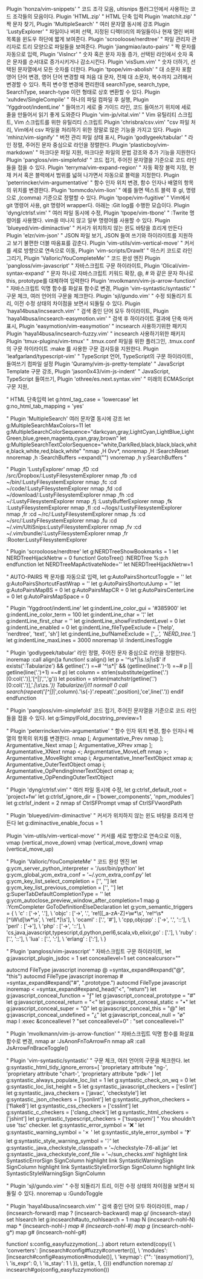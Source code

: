 Plugin 'honza/vim-snippets' " 코드 조각 모음, ultisnips 플러그인에서 사용하는 코드 조각들의 모음이다.
Plugin 'HTML.zip' " HTML 단축 입력
Plugin 'matchit.zip' " 짝 문자 찾기,
Plugin 'MultipleSearch' " 여러 문자열 동시에 강조
Plugin 'LustyExplorer' " 파일이나 버퍼 선택, 지정된 디렉터리의 파일들이나 현재 열린 버퍼 목록을 윈도우 하단에 짧게 보여준다. 
Plugin 'scrooloose/nerdtree' " 파일 관리자 관리자로 트리 모양으로 파일들을 보여준다.
Plugin 'jiangmiao/auto-pairs' " 짝 문자를 자동으로 입력, 
Plugin 'VisIncr' " 숫자 혹은 문자 자동 증가, 선택된 라인에서 숫자 혹은 문자를 순서대로 증가시키거나 감소시킨다.
Plugin 'visSum.vim' " 숫자 더하기, 선택된 문자열에서 모든 숫자를 더한다.
Plugin 'tpope/vim-abolish' " 대 소문자 포함 영어 단어 변경, 영어 단어 변경할 때 처음 대 문자, 전체 대 소문자, 복수까지 고려해서 변경할 수 있다. 특히 변수명 변경에 편리한데 searchType, search_type, SearchType, search-type 이런 형태로 상호 변환할 수 있다.
Plugin 'xuhdev/SingleCompile' " 하나의 파일 컴파일 후 실행, 
Plugin 'Yggdroot/indentLine' " 들여쓰기 세로 줄 가이드 라인, 코드 들여쓰기 위치에 세로 줄을 만들어서 읽기 좋게 도와준다
Plugin 'vim-jp/vital.vim' " Vim 유틸리티 스크립트, Vim 스크립트를 위한 유틸리티 스크립트
Plugin 'chrisbra/csv.vim' "csv 파일 처리, Vim에서 csv 파일을 처리하기 위한 정말로 많은 기능을 가지고 있다.
Plugin 'mhinz/vim-signify' " 버전 관리 파일 상태 표시,
Plugin 'godlygeek/tabular' " 라인 정렬, 주어진 문자 중심으로 라인을 정렬한다.
Plugin 'plasticboy/vim-markdown' " 마크다운 파일 지원, 마크다운 파일의 문법 강조와 추가 기능을 지원한다
Plugin 'pangloss/vim-simplefold' " 코드 접기, 주어진 문자열을 기준으로 코드 라인들을 접을 수 있다.
Plugin 'terryma/vim-expand-region' " 자동 확장 블럭 지정, 현재 커서 혹은 블럭에서 범위를 넓혀 나가면서 자동으로 블럭을 지정한다.
Plugin 'peterrincker/vim-argumentative' " 함수 인자 위치 변경, 함수 인자나 배열의 항목의 위치를 변경한다.
Plugin 'tommcdo/vim-lion' "  예를 들면 텍스트 블럭 후 gl, 명령으로 ,(comma) 기준으로 정렬할 수 있다.
Plugin 'tpope/vim-fugitive' " Vim에서 git 명령어 사용, git 명령어 wrapper다. 아래는 :Git log를 수행한 모습이다.
Plugin 'dyng/ctrlsf.vim' " 여러 파일 동시에 수정, 
Plugin 'tpope/vim-tbone' "  :Twrite 명령어를 사용했다. vim을 떠나지 않고 일부 명령어를 사용할 수 있다. 
Plugin 'blueyed/vim-diminactive' " 커서가 위치하지 않는 윈도 바탕을 흐리게 만든다
Plugin 'elzr/vim-json' " JSON 파일 보기, JSON 들여 쓰기와 하이라이트를 지원하고 보기 불편한 더블 따옴표를 감춘다.
Plugin 'vim-utils/vim-vertical-move' " 커서를 세로 방향으로 연속으로 이동,
Plugin 'vim-scripts/DrawIt' " 아스키 코드로 라인 그리기, 
Plugin 'Valloric/YouCompleteMe' " 코드 완성 엔진
Plugin 'pangloss/vim-javascript' " 자바스크립트 구문 하이라이트, 
Plugin 'Olical/vim-syntax-expand' "  문자 하나로 자바스크립트 키워드 확장, @, # 와 같은 문자 하나로 this, prototype를 대체하여 입력한다
Plugin 'mvolkmann/vim-js-arrow-function' " 자바스크립트 익명 함수를 화살표 함수로 변경,
Plugin 'vim-syntastic/syntastic' " 구문 체크, 여러 언어의 구문을 체크한다. 
Plugin 'sjl/gundo.vim' " 수정 되돌리기 트리, 이전 수정 상태의 차이점을 보면서 되돌릴 수 있다.
Plugin 'haya14busa/incsearch.vim' " 검색 중인 단어 모두 하이라이트, 
Plugin 'haya14busa/incsearch-easymotion.vim' " 검색 후 하이라이트 결과에 단축 마커 표시,
Plugin 'easymotion/vim-easymotion' " incsearch 사용하기위한 패키지
Plugin 'haya14busa/incsearch-fuzzy.vim' " incsearch 사용하기위한 패키지
Plugin 'tmux-plugins/vim-tmux' " .tmux.conf 파일을 위한 플러그인, .tmux.conf 의 구문 하이라이트 :make 를 사용한 구문 검사등을 지원한다.
Plugin 'leafgarland/typescript-vim' " TypeScript 언어, TypeScript의 구문 하이라이트, 들여쓰기 컴파일 설정
Plugin 'Quramy/vim-js-pretty-template' " JavaScript Template 구문 강조,
Plugin 'jason0x43/vim-js-indent' " JavaScript, TypeScript 들여쓰기,
Plugin 'othree/es.next.syntax.vim' " 미래의 ECMAScript 구문 지원, 



" HTML 단축입력
let g:html_tag_case = 'lowercase'
let g:no_html_tab_mapping = 'yes'

" Plugin 'MultipleSearch' 여러 문자열 동시에 강조
let g:MultipleSearchMaxColors=11
let g:MultipleSearchColorSequence="darkcyan,gray,LightCyan,LightBlue,LightGreen,blue,green,magenta,cyan,gray,brown"
let g:MultipleSearchTextColorSequence="white,DarkRed,black,black,black,white,black,white,red,black,white"
"nmap ,H 0vv\*,
nnoremap  ,H :SearchReset 
nnoremap  ,h :SearchBuffers =expand("")
vnoremap  ,h y:SearchBuffers "

" Plugin 'LustyExplorer'
nmap  ,fD :cd /src/Dropbox/:LustyFilesystemExplorer
nmap  ,fb :cd ~/bin/:LustyFilesystemExplorer
nmap  ,fc :cd ~/code/:LustyFilesystemExplorer
nmap  ,fd :cd ~/download/:LustyFilesystemExplorer
nmap  ,fh :cd ~/:LustyFilesystemExplorer
nmap  ,fj :LustyBufferExplorer
nmap  ,fk :LustyFilesystemExplorer
nmap  ,fl :cd ~/logs/:LustyFilesystemExplorer
nmap  ,fr :cd ~/rc/:LustyFilesystemExplorer
nmap  ,fs :cd ~/src/:LustyFilesystemExplorer
nmap  ,fu :cd ~/.vim/UltiSnips:LustyFilesystemExplorer
nmap  ,fv :cd ~/.vim/bundle/:LustyFilesystemExplorer
nmap  ,fr :Rooter:LustyFilesystemExplorer

" Plugin 'scrooloose/nerdtree'
let g:NERDTreeShowBookmarks = 1
let NERDTreeHijackNetrw = 0
function! GotoTree()
    :NERDTree %:p:h
endfunction
let NERDTreeMapActivateNode=''
let NERDTreeHijackNetrw=1

"  AUTO-PAIRS 짝 문자를 자동으로 입력, 
let g:AutoPairsShortcutToggle = ''
let g:AutoPairsShortcutFastWrap = ''
let g:AutoPairsShortcutJump = ''
let g:AutoPairsMapBS = 0
let g:AutoPairsMapCR = 0
let g:AutoPairsCenterLine = 0
let g:AutoPairsMapSpace = 0

" Plugin 'Yggdroot/indentLine'
let g:indentLine_color_gui = '#385900'
let g:indentLine_color_term = 100
let g:indentLine_char = '¦'
let g:indentLine_first_char = ''
let g:indentLine_showFirstIndentLevel = 0
let g:indentLine_enabled = 0
let g:indentLine_fileTypeExclude = ['help', 'nerdtree', 'text', 'sh']
let g:indentLine_bufNameExclude = ['_.*', 'NERD_tree.*']
let g:indentLine_maxLines = 3000
nnoremap \il :IndentLinesToggle

" Plugin 'godlygeek/tabular' 라인 정렬, 주어진 문자 중심으로 라인을 정렬한다.
inoremap     :call align()a
function! s:align()
let p = '^\s*|\s.*\s|\s*$'
if exists(':Tabularize') && getline('.') =~# '^\s*|' && (getline(line('.')-1) =~# p || getline(line('.')+1) =~# p)
    let column = strlen(substitute(getline('.')[0:col('.')],'[^|]','','g'))
    let position = strlen(matchstr(getline('.')[0:col('.')],'.*|\s*\zs.*'))
    Tabularize/|/l1
    normal! 0
    call search(repeat('[^|]*|',column).'\s\{-\}'.repeat('.',position),'ce',line('.'))
endif
endfunction

" Plugin 'pangloss/vim-simplefold'  코드 접기, 주어진 문자열을 기준으로 코드 라인들을 접을 수 있다.
let g:SimpylFold_docstring_preview=1

" Plugin 'peterrincker/vim-argumentative' " 함수 인자 위치 변경, 함수 인자나 배열의 항목의 위치를 변경한다.
nmap [; Argumentative_Prev
nmap ]; Argumentative_Next
xmap [; Argumentative_XPrev
xmap ]; Argumentative_XNext
nmap <; Argumentative_MoveLeft
nmap >; Argumentative_MoveRight
xmap i; Argumentative_InnerTextObject
xmap a; Argumentative_OuterTextObject
omap i; Argumentative_OpPendingInnerTextObject
omap a; Argumentative_OpPendingOuterTextObject

" Plugin 'dyng/ctrlsf.vim' " 여러 파일 동시에 수정, 
let g:ctrlsf_default_root = 'project+fw'
let g:ctrlsf_ignore_dir = ['bower_components', 'npm_modules']
let g:ctrlsf_indent = 2
nmap     sf CtrlSFPrompt
vmap     sf CtrlSFVwordPath

" Plugin 'blueyed/vim-diminactive' " 커서가 위치하지 않는 윈도 바탕을 흐리게 만든다
let g:diminactive_enable_focus = 1

Plugin 'vim-utils/vim-vertical-move' " 커서를 세로 방향으로 연속으로 이동,
vmap   (vertical_move_down)
vmap   (vertical_move_down)
vmap   (vertical_move_up)

" Plugin 'Valloric/YouCompleteMe' " 코드 완성 엔진
let g:ycm_server_python_interpreter = '/usr/bin/python'
let g:ycm_global_ycm_extra_conf = '~/.ycm_extra_conf.py'
let g:ycm_key_list_select_completion = ['', '']
let g:ycm_key_list_previous_completion = ['', '']
let g:SuperTabDefaultCompletionType = ''
let g:ycm_autoclose_preview_window_after_completion=1
map g :YcmCompleter GoToDefinitionElseDeclaration
let g:ycm_semantic_triggers =  {
\   'c' : ['->', '.'],
\   'objc' : ['->', '.', 're!\[[_a-zA-Z]+\w*\s', 're!^\s*[^\W\d]\w*\s',
\             're!\[.*\]\s'],
\   'ocaml' : ['.', '#'],
\   'cpp,objcpp' : ['->', '.', '::'],
\   'perl' : ['->'],
\   'php' : ['->', '::'],
\   'cs,java,javascript,typescript,d,python,perl6,scala,vb,elixir,go' : ['.'],
\   'ruby' : ['.', '::'],
\   'lua' : ['.', ':'],
\   'erlang' : [':'],
\ }

" Plugin 'pangloss/vim-javascript' " 자바스크립트 구문 하이라이트, 
let g:javascript_plugin_jsdoc = 1
set conceallevel=1
set concealcursor=""
 
autocmd FileType javascript inoremap   @ =syntax_expand#expand("@", "this")
autocmd FileType javascript inoremap   # =syntax_expand#expand("#", ".prototype.")
autocmd FileType javascript inoremap   < =syntax_expand#expand_head("<", "return")
let g:javascript_conceal_function  = "ƒ"
let g:javascript_conceal_prototype = "#"
let g:javascript_conceal_return    = "<"
let g:javascript_conceal_static    = "•"
let g:javascript_conceal_super     = "Ω"
let g:javascript_conceal_this      = "@"
let g:javascript_conceal_undefined = "¿"
let g:javascript_conceal_null      = "ø"
map l :exec &conceallevel ? "set conceallevel=0" : "set conceallevel=1"

" Plugin 'mvolkmann/vim-js-arrow-function' " 자바스크립트 익명 함수를 화살표 함수로 변경,
nmap ar :JsAnonFnToArrowFn
nmap aR :call JsArrowFnBraceToggle()

" Plugin 'vim-syntastic/syntastic' " 구문 체크, 여러 언어의 구문을 체크한다. 
let g:syntastic_html_tidy_ignore_errors=[
    \'proprietary attribute "ng-',
    \'proprietary attribute "chart-',
    \'proprietary attribute "pdk-'
\]
let g:syntastic_always_populate_loc_list = 1
let g:syntastic_check_on_wq = 0
let g:syntastic_loc_list_height = 5
let g:syntastic_javascript_checkers = ['eslint']
let g:syntastic_java_checkers = ['javac', 'checkstyle']
let g:syntastic_json_checkers = ['jsonlint']
let g:syntastic_python_checkers = ['flake8']
let g:syntastic_css_checkers = ['csslint']
let g:syntastic_c_checkers = ['clang_check']
let g:syntastic_html_checkers = ['jshint']
let g:syntastic_typescript_checkers = ['tsuquyomi'] " You shouldn't use 'tsc' checker.
let g:syntastic_error_symbol = '❌ '
let g:syntastic_warning_symbol = '✗ '
let g:syntastic_style_error_symbol = '❓'
let g:syntastic_style_warning_symbol = '❔'
let g:syntastic_java_checkstyle_classpath = '~/checkstyle-7.6-all.jar'
let g:syntastic_java_checkstyle_conf_file = '~/sun_checks.xml'
highlight link SyntasticErrorSign SignColumn
highlight link SyntasticWarningSign SignColumn
highlight link SyntasticStyleErrorSign SignColumn
highlight link SyntasticStyleWarningSign SignColumn

" Plugin 'sjl/gundo.vim' " 수정 되돌리기 트리, 이전 수정 상태의 차이점을 보면서 되돌릴 수 있다.
nnoremap u :GundoToggle

" Plugin 'haya14busa/incsearch.vim' " 검색 중인 단어 모두 하이라이트, 
map /  (incsearch-forward)
map ?  (incsearch-backward)
map g/ (incsearch-stay)
set hlsearch
let g:incsearch#auto_nohlsearch = 1
map N  (incsearch-nohl-N)
map *  (incsearch-nohl-*)
map #  (incsearch-nohl-#)
map g* (incsearch-nohl-g*)
map g# (incsearch-nohl-g#)
 
function! s:config_easyfuzzymotion(...) abort
return extend(copy({
\   'converters': [incsearch#config#fuzzy#converter()],
\   'modules': [incsearch#config#easymotion#module()],
\   'keymap': {"\": '(easymotion)'},
\   'is_expr': 0,
\   'is_stay': 1
\ }), get(a:, 1, {}))
endfunction
noremap  z/ incsearch#go(config_easyfuzzymotion())



